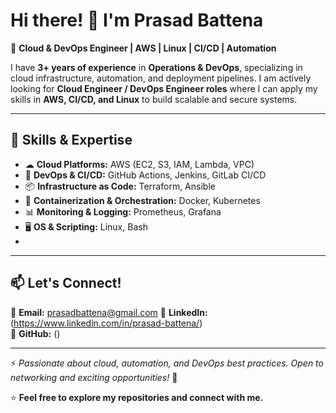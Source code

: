 # Hi there! 👋 I'm Prasad Battena

🚀 **Cloud & DevOps Engineer | AWS | Linux | CI/CD | Automation**  

I have **3+ years of experience** in **Operations & DevOps**, specializing in cloud infrastructure, automation, and deployment pipelines. I am actively looking for **Cloud Engineer / DevOps Engineer roles** where I can apply my skills in **AWS, CI/CD, and Linux** to build scalable and secure systems.  

---

## 🔹 **Skills & Expertise**  
- ☁ **Cloud Platforms:** AWS (EC2, S3, IAM, Lambda, VPC)  
- 🔄 **DevOps & CI/CD:** GitHub Actions, Jenkins, GitLab CI/CD  
- 📦 **Infrastructure as Code:** Terraform, Ansible  
- 🐳 **Containerization & Orchestration:** Docker, Kubernetes  
- 📊 **Monitoring & Logging:** Prometheus, Grafana  
- 🖥 **OS & Scripting:** Linux, Bash
- 
---

## 📫 **Let's Connect!**  
📧 **Email:** prasadbattena@gmail.com
🔗 **LinkedIn:** (https://www.linkedin.com/in/prasad-battena/)  
🔗 **GitHub:** ()  

---

⚡ *Passionate about cloud, automation, and DevOps best practices. Open to networking and exciting opportunities!* 🚀  
 

⭐ **Feel free to explore my repositories and connect with me.**  


<!---
PrasadBattena/PrasadBattena is a ✨ special ✨ repository because its `README.md` (this file) appears on your GitHub profile.
You can click the Preview link to take a look at your changes.
--->
